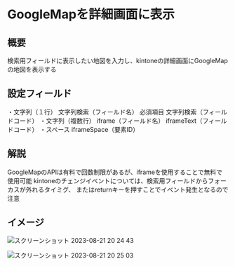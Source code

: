 # GoogleMapを詳細画面に表示
## 概要
検索用フィールドに表示したい地図を入力し、kintoneの詳細画面にGoogleMapの地図を表示する

## 設定フィールド
・文字列（１行） 文字列検索（フィールド名） 必須項目 文字列検索（フィールドコード）
・文字列（複数行） iframe（フィールド名） iframeText（フィールドコード）
・スペース iframeSpace（要素ID）

## 解説
GoogleMapのAPIは有料で回数制限があるが、iframeを使用することで無料で使用可能
kintoneのチェンジイベントについては、検索用フィールドからフォーカスが外れるタイミグ、
またはreturnキーを押すことでイベント発生となるので注意

## イメージ
![スクリーンショット 2023-08-21 20 24 43](https://github.com/MizukiOkushima/kintone/assets/95268598/9bfc8582-7759-4d26-a5bf-7917317860ce)

![スクリーンショット 2023-08-21 20 25 03](https://github.com/MizukiOkushima/kintone/assets/95268598/173ca83d-b3f1-4a30-b23e-1030b09e50f5)
